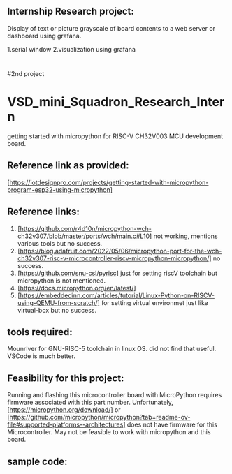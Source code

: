 ## Internship Research project:

Display of text or picture grayscale of board contents to a web server or dashboard using grafana.

1.serial window
2.visualization using grafana


#
#2nd project 
# VSD_mini_Squadron_Research_Intern
getting started with micropython for RISC-V CH32V003 MCU development board.
## Reference link as provided:
[https://iotdesignpro.com/projects/getting-started-with-micropython-program-esp32-using-micropython]
## Reference links:
1.  [https://github.com/r4d10n/micropython-wch-ch32v307/blob/master/ports/wch/main.c#L10]  not working, mentions various tools but no success.
2.  [https://blog.adafruit.com/2022/05/06/micropython-port-for-the-wch-ch32v307-risc-v-microcontroller-riscv-micropython-micropython/] no success.
3.  [https://github.com/snu-csl/pyrisc]  just for setting riscV toolchain but micropython is not mentioned. 
4.  [https://docs.micropython.org/en/latest/] 
5.  [https://embeddedinn.com/articles/tutorial/Linux-Python-on-RISCV-using-QEMU-from-scratch/]  for setting virtual environmet just like virtual-box but no success.
## tools required:
Mounriver for GNU-RISC-5 toolchain in linux OS. did not find that useful. VSCode is much better.

## Feasibility for this project:
Running and flashing this microcontroller board with MicroPython requires firmware associated with this part number.
Unfortunately, [https://micropython.org/download/] or [https://github.com/micropython/micropython?tab=readme-ov-file#supported-platforms--architectures] does not have firmware for this Microcontroller.
May not be feasible to work with micropython and this board.

## sample code:

```python

```

```

